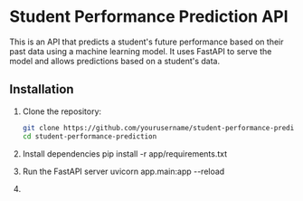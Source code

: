# Student Performance Prediction API

This is an API that predicts a student's future performance based on their past data using a machine learning model. It uses FastAPI to serve the model and allows predictions based on a student's data.

## Installation

1. Clone the repository:

   ```bash
   git clone https://github.com/yourusername/student-performance-prediction.git
   cd student-performance-prediction
2. Install dependencies
    pip install -r app/requirements.txt
3. Run the FastAPI server
    uvicorn app.main:app --reload
4.    

